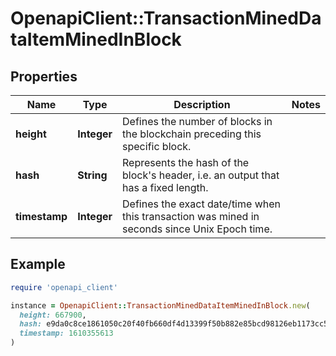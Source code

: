 # OpenapiClient::TransactionMinedDataItemMinedInBlock

## Properties

| Name | Type | Description | Notes |
| ---- | ---- | ----------- | ----- |
| **height** | **Integer** | Defines the number of blocks in the blockchain preceding this specific block. |  |
| **hash** | **String** | Represents the hash of the block&#39;s header, i.e. an output that has a fixed length. |  |
| **timestamp** | **Integer** | Defines the exact date/time when this transaction was mined in seconds since Unix Epoch time. |  |

## Example

```ruby
require 'openapi_client'

instance = OpenapiClient::TransactionMinedDataItemMinedInBlock.new(
  height: 667900,
  hash: e9da0c8ce1861050c20f40fb660df4d13399f50b882e85bcd98126eb1173cc50,
  timestamp: 1610355613
)
```

